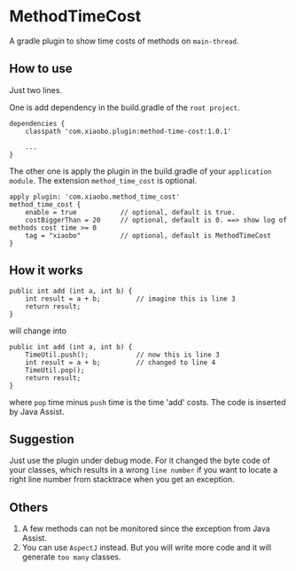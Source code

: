 # MethodTimeCost
A gradle plugin to show time costs of methods on `main-thread`.

## How to use
Just two lines.

One is add dependency in the build.gradle of the `root project`.

    dependencies {
        classpath 'com.xiaobo.plugin:method-time-cost:1.0.1'

        ...
    }

The other one is apply the plugin in the build.gradle of your `application module`. The extension `method_time_cost` is optional.

    apply plugin: 'com.xiaobo.method_time_cost'
    method_time_cost {
        enable = true           // optional, default is true.
        costBiggerThan = 20     // optional, default is 0. ==> show log of methods cost time >= 0
        tag = "xiaobo"          // optional, default is MethodTimeCost
    }

## How it works

    public int add (int a, int b) {
        int result = a + b;         // imagine this is line 3
        return result;
    }

will change into

    public int add (int a, int b) {
        TimeUtil.push();            // now this is line 3
        int result = a + b;         // changed to line 4
        TimeUtil.pop();
        return result;
    }

where `pop` time minus `push` time is the time 'add' costs. The code is inserted by Java Assist.

## Suggestion
Just use the plugin under debug mode. For it changed the byte code of your classes, which results in a wrong `line number` if you want to locate a right line number from stacktrace when you get an exception.

## Others
1. A few methods can not be monitored since the exception from Java Assist.
2. You can use `AspectJ` instead. But you will write more code and it will generate `too many` classes.